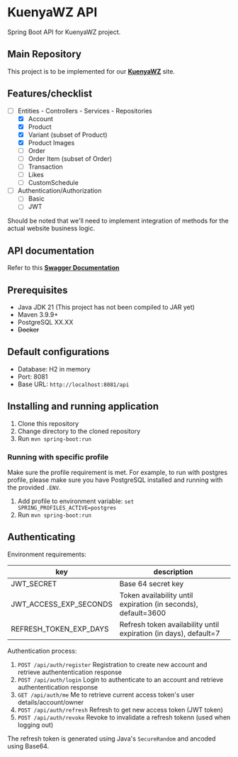 # KuenyaWZ API

Spring Boot API for KuenyaWZ project.

## Main Repository

This project is to be implemented for our **[KuenyaWZ](https://github.com/vianneynara/kuenyawz)** site.

## Features/checklist

- [ ] Entities - Controllers - Services - Repositories
    - [x] Account
    - [x] Product
    - [x] Variant (subset of Product)
    - [x] Product Images
    - [ ] Order
    - [ ] Order Item (subset of Order)
    - [ ] Transaction
    - [ ] Likes
    - [ ] CustomSchedule
- [ ] Authentication/Authorization
    - [ ] Basic
    - [ ] JWT

Should be noted that we'll need to implement integration of methods
for the actual website business logic.

## API documentation

Refer to this **[Swagger Documentation](https://app.swaggerhub.com/apis/Nara-ff7/kuenyawz-api/1.0.0#/)**

## Prerequisites

- Java JDK 21 (This project has not been compiled to JAR yet)
- Maven 3.9.9+
- PostgreSQL XX.XX
- ~~Docker~~

## Default configurations

- Database: H2 in memory
- Port: 8081
- Base URL: `http://localhost:8081/api`

## Installing and running application

1. Clone this repository
2. Change directory to the cloned repository
3. Run `mvn spring-boot:run`

### Running with specific profile

Make sure the profile requirement is met. For example, to run with postgres profile,
please make sure you have PostgreSQL installed and running with the provided `.ENV`.

1. Add profile to environment variable: `set SPRING_PROFILES_ACTIVE=postgres`
2. Run `mvn spring-boot:run`

## Authenticating

Environment requirements:

|key|description|
|-|-|
|JWT_SECRET|Base 64 secret key|
JWT_ACCESS_EXP_SECONDS|Token availability until expiration (in seconds), default=3600|
REFRESH_TOKEN_EXP_DAYS|Refresh token availability until expiration (in days), default=7|

Authentication process:
1. `POST /api/auth/register` Registration to create new account and retrieve authententication response
2. `POST /api/auth/login` Login to authenticate to an account and retrieve authententication response
3. `GET /api/auth/me` Me to retrieve current access token's user details/account/owner
4. `POST /api/auth/refresh` Refresh to get new access token (JWT token)
5. `POST /api/auth/revoke` Revoke to invalidate a refresh tokenn (used when logging out)

The refresh token is generated using Java's `SecureRandom` and ancoded using Base64.
